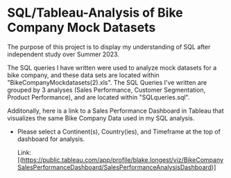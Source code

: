# SQL/Tableau-Analysis of Bike Company Mock Datasets
The purpose of this project is to display my understanding of SQL after independent study over Summer 2023. 

The SQL queries I have written were used to analyze mock datasets for a bike company, and these data sets are located within "BikeCompanyMockdatasets(2).xls". 
The SQL Queries I've written are grouped by 3 analyses (Sales Performance, Customer Segmentation, Product Performance), and are located within "SQLqueries.sql". 

Additonally, here is a link to a Sales Performance Dashboard in Tableau that visualizes the same Bike Company Data used in my SQL analysis. 
- Please select a Continent(s), Country(ies), and Timeframe at the top of dashboard for analysis. 
 
  Link: [(https://public.tableau.com/app/profile/blake.longest/viz/BikeCompanySalesPerformanceDashboard/SalesPerformanceAnalysisDashboard)]
